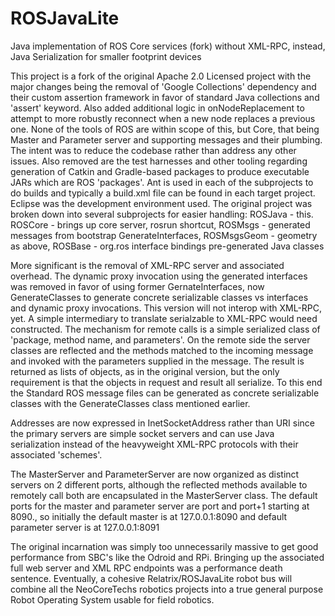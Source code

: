 ROSJavaLite
=======

Java implementation of ROS Core services (fork) without XML-RPC, instead, Java Serialization for smaller footprint devices

This project is a fork of the original Apache 2.0 Licensed project with the major changes being the removal 
of 'Google Collections' dependency and their custom assertion framework in favor of standard Java collections
and 'assert' keyword. Also added additional logic in onNodeReplacement to attempt to more robustly reconnect when a 
new node replaces a previous one. None of the tools of ROS are within scope of this, but Core, that being Master and 
Parameter server and supporting messages and their plumbing. The intent was to reduce the codebase rather than address
any other issues. Also removed are the test harnesses and other tooling regarding generation of Catkin and Gradle-based
packages to produce executable JARs which are ROS 'packages'. Ant is used in each of the subprojects to do builds and typically a build.xml file
can be found in each target project. 
Eclipse was the development environment used.  The original project was broken down into several subprojects for 
easier handling: 
ROSJava - this. 
ROSCore - brings up core server, rosrun shortcut, 
ROSMsgs - generated messages from bootstrap GenerateInterfaces, 
ROSMsgsGeom - geometry as above, 
ROSBase - org.ros interface bindings pre-generated Java classes

More significant is the removal of XML-RPC server and associated overhead. 
The dynamic proxy invocation using the generated interfaces was removed in favor of using former GernateInterfaces, now GenerateClasses to generate 
concrete serializable classes vs interfaces and dynamic proxy invocations. 
This version will not interop with XML-RPC, yet. 
A simple intermediary to translate serialzable to XML-RPC would need constructed.
The mechanism for remote calls is a simple serialized class of 'package, method name, and parameters'. On the remote side the server classes are
reflected and the methods matched to the incoming message and invoked with the parameters supplied in the message. The result is returned
as lists of objects, as in the original version, but the only requirement is that the objects in request and result all serialize.
To this end the Standard ROS message files can be generated as concrete serializable classes with the GenerateClasses class mentioned earlier.

Addresses are now expressed in InetSocketAddress rather than URI since the primary servers are simple socket servers and can use Java serialization instead
of the heavyweight XML-RPC protocols with their associated 'schemes'.

The MasterServer and ParameterServer are now organized as distinct servers on 2 different ports, although the reflected methods available
to remotely call both are encapsulated in the MasterServer class. The default ports for the master and parameter server are port and port+1
starting at 8090., so initially the default master is at 127.0.0.1:8090 and default parameter server is at 127.0.0.1:8091

The original incarnation was simply too unnecessarily massive to get good performance from SBC's like the Odroid and RPi. Bringing up the associated full web
server and XML RPC endpoints was a performance death sentence.
Eventually, a cohesive Relatrix/ROSJavaLite robot bus will combine all the NeoCoreTechs robotics projects into a true general purpose
Robot Operating System usable for field robotics.